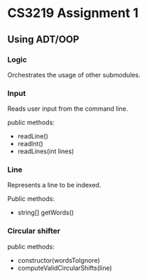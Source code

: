 # CS3219 Assignment 1

## Using ADT/OOP

### Logic

Orchestrates the usage of other submodules. 

### Input

Reads user input from the command line.

public methods:
* readLine()
* readInt()
* readLines(int lines)

### Line
Represents a line to be indexed.

Public methods:
* string[] getWords()

### Circular shifter

public methods:
* constructor(wordsToIgnore)
* computeValidCircularShifts(line)
